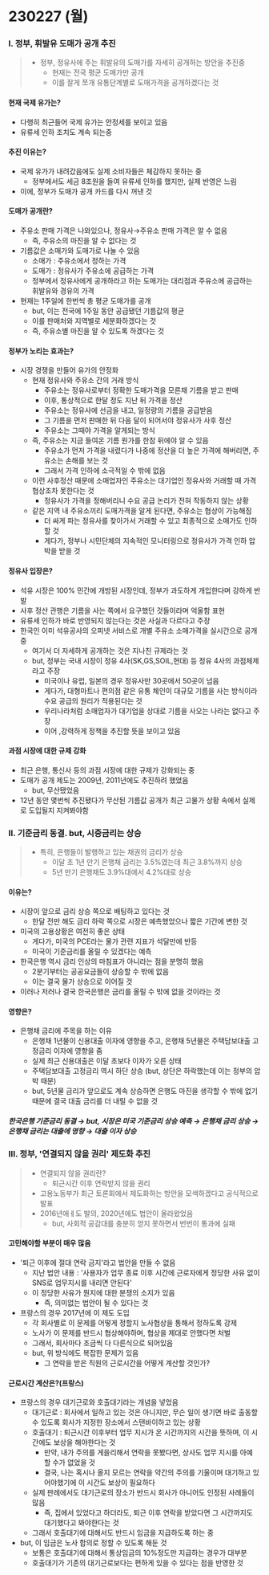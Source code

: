 # 230227 (월)



### Ⅰ. 정부, 휘발유 도매가 공개 추진

> - 정부, 정유사에 주는 휘발유의 도매가를 자세히 공개하는 방안을 추진중
>   - 현재는 전국 평균 도매가만 공개
>   - 이를 잘게 쪼개 유통단계별로 도매가격을 공개하겠다는 것



#### 현재 국제 유가는?

- 다행히 최근들어 국제 유가는 안정세를 보이고 있음
- 유류세 인하 조치도 계속 되는중



#### 추진 이유는?

- 국제 유가가 내려갔음에도 실제 소비자들은 체감하지 못하는 중
  - 정부에서도 세금 8조원을 들여 유류세 인하를 했지만, 실제 반영은 느림
- 이에, 정부가 도매가 공개 카드를 다시 꺼낸 것



#### 도매가 공개란?

- 주유소 판매 가격은 나와있으나, 정유사→주유소 판매 가격은 알 수 없음
  - 즉, 주유소의 마진을 알 수 없다는 것
- 기름값은 소매가와 도매가로 나눌 수 있음
  - 소매가 : 주유소에서 정하는 가격
  - 도매가 : 정유사가 주유소에 공급하는 가격
  - 정부에서 정유사에게 공개하라고 하는 도매가는 대리점과 주유소에 공급하는 휘발유와 경유의 가격
- 현재는 1주일에 한번씩 총 평균 도매가를 공개
  - but, 이는 전국에 1주일 동안 공급됐던 기름값의 평균
  - 이를 판매처와 지역별로 세분화하겠다는 것
  - 즉, 주유소별 마진을 알 수 있도록 하겠다는 것



#### 정부가 노리는 효과는?

- 시장 경쟁을 만들어 유가의 안정화
  - 현재 정유사와 주유소 간의 거래 방식
    - 주유소는 정유사로부터 정확한 도매가격을 모른채 기름을 받고 판매
    - 이후, 통상적으로 한달 정도 지난 뒤 가격을 정산
    - 주유소는 정유사에 선금을 내고, 일정량의 기름을 공급받음
    - 그 기름을 먼저 판매한 뒤 다음 달이 되어서야 정유사가 사후 정산
    - 주유소는 그때야 가격을 알게되는 방식
  - 즉, 주유소는 지금 들여온 기름 원가를 한참 뒤에야 알 수 있음
    - 주유소가 먼저 가격을 내렸다가 나중에 정산을 더 높은 가격에 해버리면, 주유소는 손해를 보는 것
    - 그래서 가격 인하에 소극적일 수 밖에 없음
  - 이런 사후정산 때문에 소매업자인 주유소는 대기업인 정유사와 거래할 때 가격협상조차 못한다는 것
    - 정유사가 가격을 정해버리니 수요 공급 논리가 전혀 작동하지 않는 상황
  - 같은 지역 내 주유소끼리 도매가격을 알게 된다면, 주유소는 협상이 가능해짐
    - 더 싸게 파는 정유사를 찾아가서 거래할 수 있고 최종적으로 소매가도 인하할 것
    - 게다가, 정부나 시민단체의 지속적인 모니터링으로 정유사가 가격 인하 압박을 받을 것



#### 정유사 입장은?

- 석유 시장은 100% 민간에 개방된 시장인데, 정부가 과도하게 개입한다며 강하게 반발
- 사후 정산 관행은 기름을 사는 쪽에서 요구했던 것들이라며 억울함 표현
- 유류세 인하가 바로 반영되지 않는다는 것은 사실과 다르다고 주장
- 한국인 이미 석유공사의 오피넷 서비스로 개별 주유소 소매가격을 실시간으로 공개중
  - 여기서 더 자세하게 공개하는 것은 지나친 규제라는 것
  - but, 정부는 국내 시장이 정유 4사(SK,GS,SOIL,현대) 등 정유 4사의 과점체제라고 주장
    - 미국이나 유럽, 일본의 경우 정유사만 30곳에서 50곳이 넘음
    - 게다가, 대형마트나 편의점 같은 유통 체인이 대규모 기름을 사는 방식이라 수요 공급의 원리가 적용된다는 것
    - 우리나라처럼 소매업자가 대기업을 상대로 기름을 사오는 나라는 없다고 주장
    - 이어 ,강력하게 정책을 추진할 뜻을 보이고 있음



#### 과점 시장에 대한 규제 강화

- 최근 은행, 통신사 등의 과점 시장에 대한 규제가 강화되는 중
- 도매가 공개 제도는 2009년, 2011년에도 추진하려 했었음
  - but, 무산됐었음
- 12년 동안 몇번씩 추진됐다가 무산된 기름값 공개가 최근 고물가 상황 속에서 실제로 도입될지 지켜봐야함





### Ⅱ. 기준금리 동결. but, 시중금리는 상승

> - 특히, 은행들이 발행하고 있는 채권의 금리가 상승
>   - 이달 초 1년 만기 은행채 금리는 3.5%였는데 최근 3.8%까지 상승
>   - 5년 만기 은행채도 3.9%대에서 4.2%대로 상승



#### 이유는?

- 시장이 앞으로 금리 상승 쪽으로 배팅하고 있다는 것
  - 한달 전만 해도 금리 하락 쪽으로 시장은 예측했었으나 짧은 기간에 변한 것
- 미국의 고용상황은 여전히 좋은 상태
  - 게다가, 미국의 PCE라는 물가 관련 지표가 석달만에 반등
  - 미국이 기준금리를 올릴 수 있겠다는 예측
- 한국은행 역시 금리 인상의 마침표가 아니라는 점을 분명히 했음
  - 2분기부터는 공공요금들이 상승할 수 밖에 없음
  - 이는 결국 물가 상승으로 이어질 것
- 이러나 저러나 결국 한국은행은 금리를 올릴 수 밖에 없을 것이라는 것



#### 영향은?

- 은행채 금리에 주목을 하는 이유
  - 은행채 1년물이 신용대출 이자에 영향을 주고, 은행채 5년물은 주택담보대출 고정금리 이자에 영향을 줌
  - 실제 최근 신용대출은 이달 초보다 이자가 오른 상태
  - 주택담보대출 고정금리 역시 하단 상승 (but, 상단은 하락했는데 이는 정부의 압박 때문)
  - but, 5년물 금리가 앞으로도 계속 상승하면 은행도 마진을 생각할 수 밖에 없기 때문에 결국 대출 금리를 더 내릴 수 없을 것



##### 한국은행 기준금리 동결 → but, 시장은 미국 기준금리 상승 예측 → 은행채 금리 상승 → 은행채 금리는 대출에 영향 → 대출 이자 상승



### Ⅲ. 정부, '연결되지 않을 권리' 제도화 추진

> - 연결되지 않을 권리란?
>   - 퇴근시간 이후 연락받지 않을 권리
> - 고용노동부가 최근 토론회에서 제도화하는 방안을 모색하겠다고 공식적으로 발표
> - 2016년애ㅔ도 발의, 2020년에도 법안이 올라왔었음
>   - but, 사회적 공감대를 충분히 얻지 못하면서 번번이 통과에 실패



#### 고민해야할 부분이 매우 많음

- '퇴근 이후에 절대 연락 금지'라고 법안을 만들 수 없음
  - 지난 법안 내용 :  '사용자가 업무 종료 이후 시간에 근로자에게 정당한 사유 없이 SNS로 업무지시를 내리면 안된다'
  - 이 정당한 사유가 뭔지에 대한 분쟁의 소지가 있음
    - 즉, 의미없는 법안이 될 수 있다는 것
- 프랑스의 경우 2017년에 이 제도 도입
  - 각 회사별로 이 문제를 어떻게 정할지 노사협상을 통해서 정하도록 강제
  - 노사가 이 문제를 반드시 협상해야하며, 협상을 제대로 안했다면 처벌
  - 그래서, 회사마다 조금씩 다 다른식으로 되어있음
  - but, 위 방식에도 복잡한 문제가 있음
    - 그 연락을 받은 직원의 근로시간을 어떻게 계산할 것인가?



#### 근로시간 계산은?(프랑스)

- 프랑스의 경우 대기근로와 호출대기라는 개념을 넣었음
  - 대기근로 : 회사에서 일하고 있는 것은 아니지만, 무슨 일이 생기면 바로 출동할 수 있도록 회사가 지정한 장소에서 스탠바이하고 있는 상황
  - 호출대기 :  퇴근시간 이후부터 업무 지시가 온 시간까지의 시간을 뜻하며, 이 시간에도 보상을 해야한다는 것
    - 만약, 내가 주의를 게을리해서 연락을 못봤다면, 상사도 업무 지시를 아예 할 수가 없었을 것
    - 결국, 나는 혹시나 올지 모르는 연락을 약간의 주의를 기울이며 대기하고 있어야했기에 이 시간도 보상이 필요하다
  - 실제 판례에서도 대기근로의 장소가 반드시 회사가 아니어도 인정된 사례들이 많음
    - 즉, 집에서 있었다고 하더라도, 퇴근 이후 연락을 받았다면 그 시간까지도 대기했다고 봐야한다는 것
  - 그래서 호출대기에 대해서도 반드시 임금을 지급하도록 하는 중
- but, 이 임금은 노사 합의로 정할 수 있도록 해둔 것
  - 보통은 호출대기에 대해서 통상임금의 10%정도만 지급하는 경우가 대부분
  - 호출대기가 기존의 대기근로보다는 편하게 있을 수 있다는 점을 반영한 것
